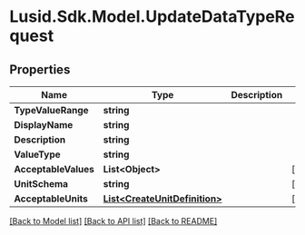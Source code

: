 
# Lusid.Sdk.Model.UpdateDataTypeRequest

## Properties

Name | Type | Description | Notes
------------ | ------------- | ------------- | -------------
**TypeValueRange** | **string** |  | 
**DisplayName** | **string** |  | 
**Description** | **string** |  | 
**ValueType** | **string** |  | 
**AcceptableValues** | **List&lt;Object&gt;** |  | [optional] 
**UnitSchema** | **string** |  | [optional] 
**AcceptableUnits** | [**List&lt;CreateUnitDefinition&gt;**](CreateUnitDefinition.md) |  | [optional] 

[[Back to Model list]](../README.md#documentation-for-models)
[[Back to API list]](../README.md#documentation-for-api-endpoints)
[[Back to README]](../README.md)

